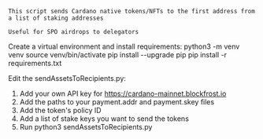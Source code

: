 ``` This script sends Cardano native tokens/NFTs to the first address from a list of staking addresses ```

``` Useful for SPO airdrops to delegators ```

Create a virtual environment and install requirements:
python3 -m venv venv
source venv/bin/activate
pip install --upgrade pip
pip install -r requirements.txt

Edit the sendAssetsToRecipients.py:
1. Add your own API key for https://cardano-mainnet.blockfrost.io
2. Add the paths to your payment.addr and payment.skey files
3. Add the token's policy ID 
4. Add a list of stake keys you want to send the tokens
5. Run python3 sendAssetsToRecipients.py



